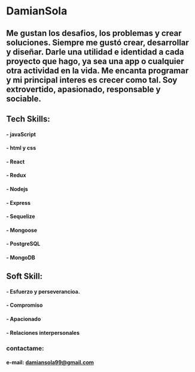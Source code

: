 # DamianSola
## Me gustan los desafios, los problemas y crear soluciones. Siempre me gustó crear, desarrollar y diseñar. Darle una utilidad e identidad a cada proyecto que hago, ya sea una app o cualquier otra actividad en la vida. Me encanta programar y mi principal interes es crecer como tal. Soy extrovertido, apasionado, responsable y sociable. 

## Tech Skills:
#### - javaScript 
#### - html y css
#### - React 
#### - Redux
#### - Nodejs
#### - Express
#### - Sequelize
#### - Mongoose
#### - PostgreSQL
#### - MongoDB

## Soft Skill:
#### - Esfuerzo y perseverancioa.
#### - Compromiso
#### - Apacionado
#### - Relaciones interpersonales

### contactame: 
#### e-mail: damiansola99@gmail.com

